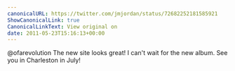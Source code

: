 ```yaml
---
canonicalURL: https://twitter.com/jmjordan/status/72682252181585921
ShowCanonicalLink: true
CanonicalLinkText: View original on
date: 2011-05-23T15:16:13+00:00
---
```

@ofarevolution The new site looks great! I can't wait for the new album. See you in Charleston in July!